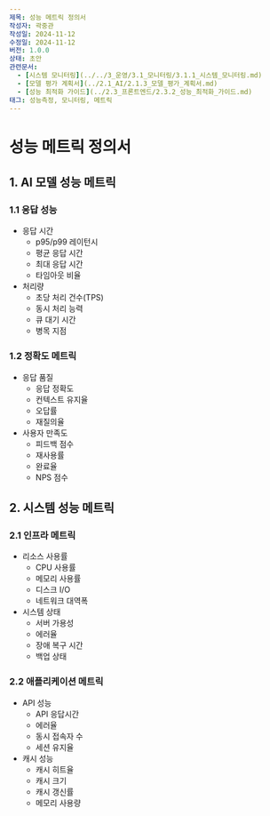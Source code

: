```yaml
---
제목: 성능 메트릭 정의서
작성자: 곽중관
작성일: 2024-11-12
수정일: 2024-11-12
버전: 1.0.0
상태: 초안
관련문서:
  - [시스템 모니터링](../../3_운영/3.1_모니터링/3.1.1_시스템_모니터링.md)
  - [모델 평가 계획서](../2.1_AI/2.1.3_모델_평가_계획서.md)
  - [성능 최적화 가이드](../2.3_프론트엔드/2.3.2_성능_최적화_가이드.md)
태그: 성능측정, 모니터링, 메트릭
---
```


# 성능 메트릭 정의서

## 1. AI 모델 성능 메트릭

### 1.1 응답 성능
- 응답 시간
  - p95/p99 레이턴시
  - 평균 응답 시간
  - 최대 응답 시간
  - 타임아웃 비율
- 처리량
  - 초당 처리 건수(TPS)
  - 동시 처리 능력
  - 큐 대기 시간
  - 병목 지점

### 1.2 정확도 메트릭
- 응답 품질
  - 응답 정확도
  - 컨텍스트 유지율
  - 오답률
  - 재질의율
- 사용자 만족도
  - 피드백 점수
  - 재사용률
  - 완료율
  - NPS 점수

## 2. 시스템 성능 메트릭

### 2.1 인프라 메트릭
- 리소스 사용률
  - CPU 사용률
  - 메모리 사용률
  - 디스크 I/O
  - 네트워크 대역폭
- 시스템 상태
  - 서버 가용성
  - 에러율
  - 장애 복구 시간
  - 백업 상태

### 2.2 애플리케이션 메트릭
- API 성능
  - API 응답시간
  - 에러율
  - 동시 접속자 수
  - 세션 유지율
- 캐시 성능
  - 캐시 히트율
  - 캐시 크기
  - 캐시 갱신률
  - 메모리 사용량